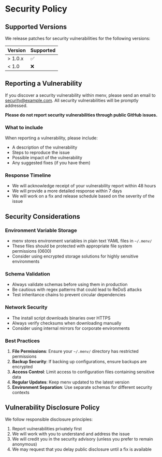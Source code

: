 # Security Policy

## Supported Versions

We release patches for security vulnerabilities for the following versions:

| Version | Supported          |
| ------- | ------------------ |
| > 1.0.x | :white_check_mark: |
| < 1.0   | :x:                |

## Reporting a Vulnerability

If you discover a security vulnerability within menv, please send an email to security@example.com. All security vulnerabilities will be promptly addressed.

**Please do not report security vulnerabilities through public GitHub issues.**

### What to include

When reporting a vulnerability, please include:

- A description of the vulnerability
- Steps to reproduce the issue
- Possible impact of the vulnerability
- Any suggested fixes (if you have them)

### Response Timeline

- We will acknowledge receipt of your vulnerability report within 48 hours
- We will provide a more detailed response within 7 days
- We will work on a fix and release schedule based on the severity of the issue

## Security Considerations

### Environment Variable Storage

- menv stores environment variables in plain text YAML files in `~/.menv/`
- These files should be protected with appropriate file system permissions (0600)
- Consider using encrypted storage solutions for highly sensitive environments

### Schema Validation

- Always validate schemas before using them in production
- Be cautious with regex patterns that could lead to ReDoS attacks
- Test inheritance chains to prevent circular dependencies

### Network Security

- The install script downloads binaries over HTTPS
- Always verify checksums when downloading manually
- Consider using internal mirrors for corporate environments

### Best Practices

1. **File Permissions**: Ensure your `~/.menv/` directory has restricted permissions
2. **Backup Security**: If backing up configurations, ensure backups are encrypted
3. **Access Control**: Limit access to configuration files containing sensitive data
4. **Regular Updates**: Keep menv updated to the latest version
5. **Environment Separation**: Use separate schemas for different security contexts

## Vulnerability Disclosure Policy

We follow responsible disclosure principles:

1. Report vulnerabilities privately first
2. We will work with you to understand and address the issue
3. We will credit you in the security advisory (unless you prefer to remain anonymous)
4. We may request that you delay public disclosure until a fix is available